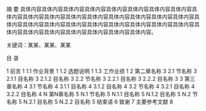 摘     要
具体内容具体内容具体内容具体内容具体内容具体内容具体内容具体内容具体内容具体内容具体内容具体内容具体内容具体内容具体内容具体内容具体内容具体内容具体内容具体内容具体内容具体内容具体内容具体内容具体内容具体内容具体内容具体内容具体内容具体内容具体内容具体内容具体内容。

关键词：某某、某某、某某
 

目    录


1 前言	1
1.1  作业背景	1
1.2  选题说明	1
1.3  工作业绩	1
2  第二章名称	3
2.1   节名称	3
2.1.1  目名称	3
2.1.2  目名称	3
2.2 节名称	3
2.2.1  目名称	3
2.2.2  目名称	3
3 第三章名称	4
3.1   节名称	4
3.1.1  目名称	4
3.1.2  目名称	4
3.2 节名称	4
3.2.1  目名称	4
3.2.2  目名称	4
N 第N章名称	5
N.1   节名称	5
N.1.1  目名称	5
N.1.2  目名称	5
N.2 节名称	5
N.2.1  目名称	5
N.2.2  目名称	5
结束语	6
致谢	7
主要参考文献	8


